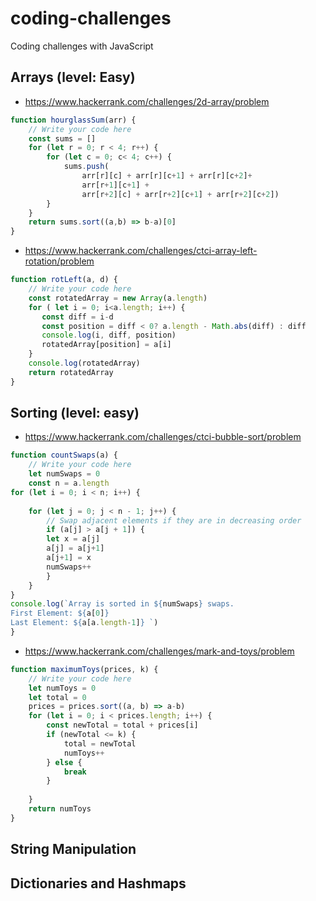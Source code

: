# coding-challenges
Coding challenges with JavaScript

## Arrays (level: Easy)

- https://www.hackerrank.com/challenges/2d-array/problem
```js
function hourglassSum(arr) {
    // Write your code here
    const sums = []
    for (let r = 0; r < 4; r++) {
        for (let c = 0; c< 4; c++) {
            sums.push(
                arr[r][c] + arr[r][c+1] + arr[r][c+2]+
                arr[r+1][c+1] + 
                arr[r+2][c] + arr[r+2][c+1] + arr[r+2][c+2])
        }
    }
    return sums.sort((a,b) => b-a)[0]
}
```

- https://www.hackerrank.com/challenges/ctci-array-left-rotation/problem
```js
function rotLeft(a, d) {
    // Write your code here
    const rotatedArray = new Array(a.length)
    for ( let i = 0; i<a.length; i++) {
       const diff = i-d
       const position = diff < 0? a.length - Math.abs(diff) : diff
       console.log(i, diff, position)
       rotatedArray[position] = a[i]
    }
    console.log(rotatedArray)
    return rotatedArray
}
```

## Sorting (level: easy)

- https://www.hackerrank.com/challenges/ctci-bubble-sort/problem

```js
function countSwaps(a) {
    // Write your code here
    let numSwaps = 0
    const n = a.length
for (let i = 0; i < n; i++) {
    
    for (let j = 0; j < n - 1; j++) {
        // Swap adjacent elements if they are in decreasing order
        if (a[j] > a[j + 1]) {
        let x = a[j]
        a[j] = a[j+1]
        a[j+1] = x
        numSwaps++
        }
    }
}
console.log(`Array is sorted in ${numSwaps} swaps.  
First Element: ${a[0]}
Last Element: ${a[a.length-1]} `)
}
```

- https://www.hackerrank.com/challenges/mark-and-toys/problem

```js
function maximumToys(prices, k) {
    // Write your code here
    let numToys = 0
    let total = 0
    prices = prices.sort((a, b) => a-b)
    for (let i = 0; i < prices.length; i++) {
        const newTotal = total + prices[i]
        if (newTotal <= k) {
            total = newTotal
            numToys++
        } else {
            break
        }
        
    }
    return numToys
}
```
## String Manipulation



## Dictionaries and Hashmaps
